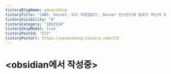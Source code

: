 ```yaml
---
tistoryBlogName: yanacoding
tistoryTitle: "[AWS, Server, S3] 파일업로드, Server 인스턴스에 업로드 하는게 맞을까?(Storage 서비스의 필요성)"
tistoryVisibility: "0"
tistoryCategory: "1052524"
tistorySkipModal: true
tistoryPostId: "272"
tistoryPostUrl: https://yanacoding.tistory.com/272
---
```

# <obsidian에서 작성중>